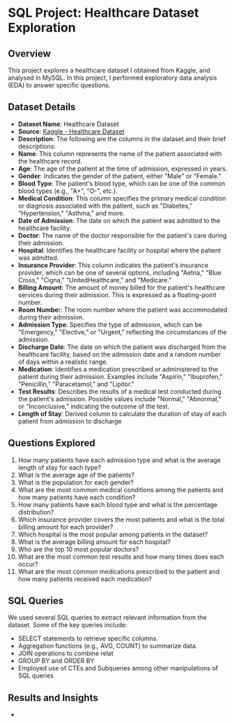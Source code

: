 # SQL Project: Healthcare Dataset Exploration

## Overview
This project explores a healthcare dataset I obtained from Kaggle, and analysed in MySQL. In this project, I performed exploratory data analysis (EDA) to answer specific questions.

## Dataset Details
- **Dataset Name**: Healthcare Dataset
- **Source**: [Kaggle - Healthcare Dataset](https://www.kaggle.com/datasets/prasad22/healthcare-dataset)
- **Description**: The following are the columns in the dataset and their brief descriptions:
- **Name**: This column represents the name of the patient associated with the healthcare record.
- **Age**: The age of the patient at the time of admission, expressed in years.
- **Gender**: Indicates the gender of the patient, either "Male" or "Female."
- **Blood Type**: The patient's blood type, which can be one of the common blood types (e.g., "A+", "O-", etc.).
- **Medical Condition**: This column specifies the primary medical condition or diagnosis associated with the patient, such as "Diabetes," "Hypertension," "Asthma," and more.
- **Date of Admission**: The date on which the patient was admitted to the healthcare facility.
- **Doctor**: The name of the doctor responsible for the patient's care during their admission.
- **Hospital**: Identifies the healthcare facility or hospital where the patient was admitted.
- **Insurance Provider**: This column indicates the patient's insurance provider, which can be one of several options, including "Aetna," "Blue Cross," "Cigna," "UnitedHealthcare," and "Medicare."
- **Billing Amount**: The amount of money billed for the patient's healthcare services during their admission. This is expressed as a floating-point number.
- **Room Numbe**r: The room number where the patient was accommodated during their admission.
- **Admission Type**: Specifies the type of admission, which can be "Emergency," "Elective," or "Urgent," reflecting the circumstances of the admission.
- **Discharge Date**: The date on which the patient was discharged from the healthcare facility, based on the admission date and a random number of days within a realistic range.
- **Medication**: Identifies a medication prescribed or administered to the patient during their admission. Examples include "Aspirin," "Ibuprofen," "Penicillin," "Paracetamol," and "Lipitor."
- **Test Results**: Describes the results of a medical test conducted during the patient's admission. Possible values include "Normal," "Abnormal," or "Inconclusive," indicating the outcome of the test.
- **Length of Stay**: Derived column to calculate the duration of stay of each patient from admission to discharge

## Questions Explored
1. How many patients have each admission type and what is the average length of stay for each type?
2. What is the average age of the patients?
3. What is the population for each gender?
4.  What are the most common medical conditions among the patients and how many patients have each condition?
5.  How many patients have each blood type and what is the percentage distribution?
6.  Which insurance provider covers the most patients and what is the total billing amount for each provider?
7.  Which hospital is the most popular among patients in the dataset?
8.  What is the average billing amount for each hospital?
9.  Who are the top 10 most popular doctors?
10. What are the most common test results and how many times does each occur?
11. What are the most common medications prescribed to the patient and how many patients received each medication?

## SQL Queries
We used several SQL queries to extract relevant information from the dataset. Some of the key queries include:
- SELECT statements to retrieve specific columns.
- Aggregation functions (e.g., AVG, COUNT) to summarize data.
- JOIN operations to combine relat
- GROUP BY and ORDER BY
- Employed use of CTEs and Subqueries among other manipulations of SQL queries
  
## Results and Insights
- 


